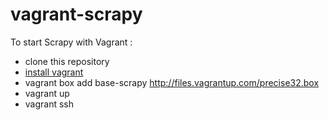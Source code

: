 vagrant-scrapy
==============

To start Scrapy with Vagrant :
- clone this repository
- [install vagrant](http://www.vagrantup.com/)
- vagrant box add base-scrapy http://files.vagrantup.com/precise32.box
- vagrant up
- vagrant ssh
